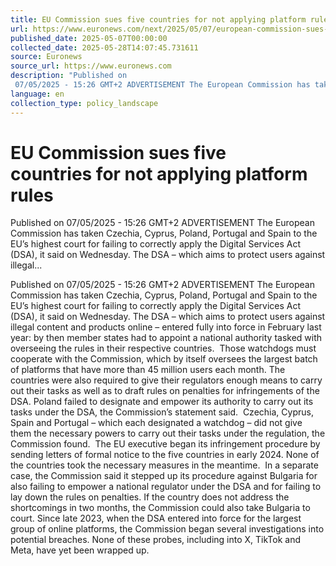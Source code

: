 ```yaml
---
title: EU Commission sues five countries for not applying platform rules
url: https://www.euronews.com/next/2025/05/07/european-commission-sues-five-countries-for-not-applying-digital-platform-rules
published_date: 2025-05-07T00:00:00
collected_date: 2025-05-28T14:07:45.731611
source: Euronews
source_url: https://www.euronews.com
description: "Published on
 07/05/2025 - 15:26 GMT+2 ADVERTISEMENT The European Commission has taken Czechia, Cyprus, Poland, Portugal and Spain to the EU’s highest court for failing to correctly apply the Digital Services Act (DSA), it said on Wednesday. The DSA – which aims to protect users against illegal..."
language: en
collection_type: policy_landscape
---
```


# EU Commission sues five countries for not applying platform rules

Published on
 07/05/2025 - 15:26 GMT+2 ADVERTISEMENT The European Commission has taken Czechia, Cyprus, Poland, Portugal and Spain to the EU’s highest court for failing to correctly apply the Digital Services Act (DSA), it said on Wednesday. The DSA – which aims to protect users against illegal...

Published on
 07/05/2025 - 15:26 GMT+2 ADVERTISEMENT The European Commission has taken Czechia, Cyprus, Poland, Portugal and Spain to the EU’s highest court for failing to correctly apply the Digital Services Act (DSA), it said on Wednesday. The DSA – which aims to protect users against illegal content and products online – entered fully into force in February last year: by then member states had to appoint a national authority tasked with overseeing the rules in their respective countries.  Those watchdogs must cooperate with the Commission, which by itself oversees the largest batch of platforms that have more than 45 million users each month. The countries were also required to give their regulators enough means to carry out their tasks as well as to draft rules on penalties for infringements of the DSA. Poland failed to designate and empower its authority to carry out its tasks under the DSA, the Commission’s statement said.  Czechia, Cyprus, Spain and Portugal – which each designated a watchdog – did not give them the necessary powers to carry out their tasks under the regulation, the Commission found.  The EU executive began its infringement procedure by sending letters of formal notice to the five countries in early 2024. None of the countries took the necessary measures in the meantime.  In a separate case, the Commission said it stepped up its procedure against Bulgaria for also failing to empower a national regulator under the DSA and for failing to lay down the rules on penalties. If the country does not address the shortcomings in two months, the Commission could also take Bulgaria to court. Since late 2023, when the DSA entered into force for the largest group of online platforms, the Commission began several investigations into potential breaches. None of these probes, including into X, TikTok and Meta, have yet been wrapped up.